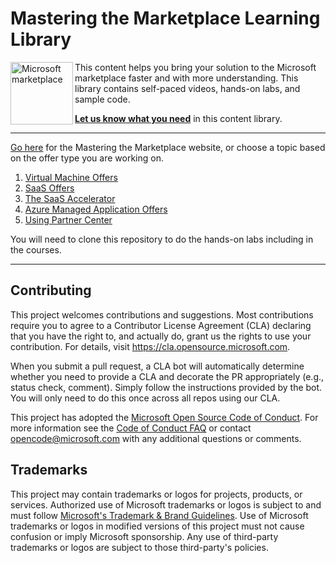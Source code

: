 # Mastering the Marketplace Learning Library

<img src="./images/Azure_Store_Marketplace.png" width="100px" title="Microsoft marketplace" align="left"/>

This content helps you bring your solution to the Microsoft marketplace faster and with more understanding. This library contains self-paced videos, hands-on labs, and sample code.

**[Let us know what you need](https://forms.office.com/r/0gCrzhSMkw)** in this content library.

---

[Go here](https://aka.ms/MasteringTheMarketplace) for the Mastering the Marketplace website, or choose a topic based on the offer type you are working on.

<!-- no toc -->
1. [Virtual Machine Offers](https://aka.ms/MasteringTheMarketplace/vm)
1. [SaaS Offers](https://aka.ms/MasteringTheMarketplace/saas)
1. [The SaaS Accelerator](https://aka.ms/MasteringTheMarketplace/saas-accelerator)
1. [Azure Managed Application Offers](https://aka.ms/MasteringTheMarketplace/ama)
1. [Using Partner Center](https://aka.ms/MasteringTheMarketplace/partner-center)

You will need to clone this repository to do the hands-on labs including in the courses. 

---

## Contributing

This project welcomes contributions and suggestions.  Most contributions require you to agree to a
Contributor License Agreement (CLA) declaring that you have the right to, and actually do, grant us
the rights to use your contribution. For details, visit https://cla.opensource.microsoft.com.

When you submit a pull request, a CLA bot will automatically determine whether you need to provide
a CLA and decorate the PR appropriately (e.g., status check, comment). Simply follow the instructions
provided by the bot. You will only need to do this once across all repos using our CLA.

This project has adopted the [Microsoft Open Source Code of Conduct](https://opensource.microsoft.com/codeofconduct/).
For more information see the [Code of Conduct FAQ](https://opensource.microsoft.com/codeofconduct/faq/) or
contact [opencode@microsoft.com](mailto:opencode@microsoft.com) with any additional questions or comments.

## Trademarks

This project may contain trademarks or logos for projects, products, or services. Authorized use of Microsoft 
trademarks or logos is subject to and must follow 
[Microsoft's Trademark & Brand Guidelines](https://www.microsoft.com/en-us/legal/intellectualproperty/trademarks/usage/general).
Use of Microsoft trademarks or logos in modified versions of this project must not cause confusion or imply Microsoft sponsorship.
Any use of third-party trademarks or logos are subject to those third-party's policies.
